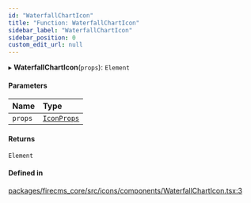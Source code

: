 ```yaml
---
id: "WaterfallChartIcon"
title: "Function: WaterfallChartIcon"
sidebar_label: "WaterfallChartIcon"
sidebar_position: 0
custom_edit_url: null
---
```


▸ **WaterfallChartIcon**(`props`): `Element`

#### Parameters

| Name | Type |
| :------ | :------ |
| `props` | [`IconProps`](../types/IconProps.md) |

#### Returns

`Element`

#### Defined in

[packages/firecms_core/src/icons/components/WaterfallChartIcon.tsx:3](https://github.com/FireCMSco/firecms/blob/d45f3739/packages/firecms_core/src/icons/components/WaterfallChartIcon.tsx#L3)
